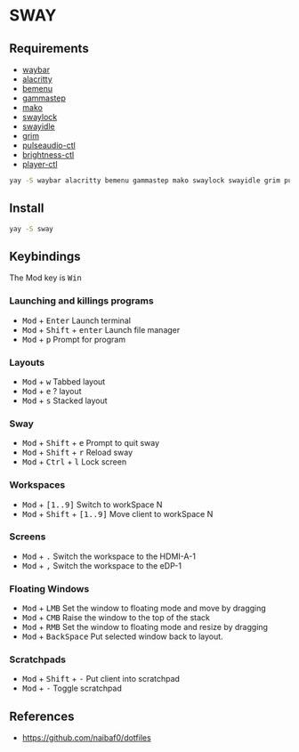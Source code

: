 # SWAY

## Requirements

- [waybar](https://github.com/Alexays/Waybar)
- [alacritty](https://github.com/alacritty/alacritty)
- [bemenu](https://github.com/Cloudef/bemenu)
- [gammastep](https://gitlab.com/chinstrap/gammastep)
- [mako](https://github.com/emersion/mako)
- [swaylock](https://github.com/swaywm/swaylock)
- [swayidle](https://github.com/swaywm/swayidle)
- [grim](https://github.com/emersion/grim)
- [pulseaudio-ctl](https://github.com/graysky2/pulseaudio-ctl)
- [brightness-ctl](https://github.com/Hummer12007/brightnessctl)
- [player-ctl](https://github.com/altdesktop/playerctl)

```sh
yay -S waybar alacritty bemenu gammastep mako swaylock swayidle grim pulseaudioctl brightnessctl playerctl
```

## Install

```sh
yay -S sway
```

## Keybindings

The Mod key is <kbd>Win</kbd>

### Launching and killings programs

- <kbd>Mod</kbd> + <kbd>Enter</kbd> Launch terminal
- <kbd>Mod</kbd> + <kbd>Shift</kbd> + <kbd>enter</kbd> Launch file manager
- <kbd>Mod</kbd> + <kbd>p</kbd> Prompt for program
<!-- - <kbd>Mod</kbd> + <kbd>Shift</kbd> + <kbd>p</kbd> Prompt for password manager -->
<!-- - <kbd>Mod</kbd> + <kbd>Alt</kbd> + <kbd>p</kbd> Gpick -->
<!-- - <kbd>Mod</kbd> + <kbd>Alt</kbd> + <kbd>c</kbd> Peek -->
<!-- - <kbd>Mod</kbd> + <kbd>Alt</kbd> + <kbd>f</kbd> Flameshot -->

### Layouts

- <kbd>Mod</kbd> + <kbd>w</kbd> Tabbed layout
- <kbd>Mod</kbd> + <kbd>e</kbd> ? layout
- <kbd>Mod</kbd> + <kbd>s</kbd> Stacked layout

### Sway

- <kbd>Mod</kbd> + <kbd>Shift</kbd> + <kbd>e</kbd> Prompt to quit sway
- <kbd>Mod</kbd> + <kbd>Shift</kbd> + <kbd>r</kbd> Reload sway
- <kbd>Mod</kbd> + <kbd>Ctrl</kbd> + <kbd>l</kbd> Lock screen

### Workspaces

- <kbd>Mod</kbd> + <kbd>[1..9]</kbd> Switch to workSpace N
- <kbd>Mod</kbd> + <kbd>Shift</kbd> + <kbd>[1..9]</kbd> Move client to workSpace
  N

### Screens

- <kbd>Mod</kbd> + <kbd>.</kbd> Switch the workspace to the HDMI-A-1
- <kbd>Mod</kbd> + <kbd>,</kbd> Switch the workspace to the eDP-1

### Floating Windows

- <kbd>Mod</kbd> + <kbd>LMB</kbd> Set the window to floating mode and move by
  dragging
- <kbd>Mod</kbd> + <kbd>CMB</kbd> Raise the window to the top of the stack
- <kbd>Mod</kbd> + <kbd>RMB</kbd> Set the window to floating mode and resize by
  dragging
- <kbd>Mod</kbd> + <kbd>BackSpace</kbd> Put selected window back to layout.
<!-- - <kbd>Mod</kbd> + <kbd>Shift</kbd> + <kbd>BackSpace</kbd> Put all windows back -->
<!--   to layout. -->

### Scratchpads

- <kbd>Mod</kbd> + <kbd>Shift</kbd> + <kbd>-</kbd> Put client into scratchpad
- <kbd>Mod</kbd> + <kbd>-</kbd> Toggle scratchpad

## References

- https://github.com/naibaf0/dotfiles
